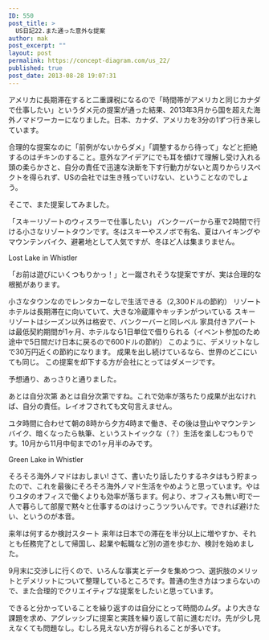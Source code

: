 ```yaml
---
ID: 550
post_title: >
  US日記22.また通った意外な提案
author: mak
post_excerpt: ""
layout: post
permalink: https://concept-diagram.com/us_22/
published: true
post_date: 2013-08-28 19:07:31
---
```

アメリカに長期滞在すると二重課税になるので「時間帯がアメリカと同じカナダで仕事したい」というダメ元の提案が通った結果、2013年3月から国を超えた海外ノマドワーカーになりました。日本、カナダ、アメリカを3分の1ずつ行き来しています。



合理的な提案なのに「前例がないからダメ」「調整するから待って」などと拒絶するのはチキンのすること。意外なアイデアにでも耳を傾けて理解し受け入れる頭の柔らかさと、自分の責任で迅速な決断を下す行動力がないと周りからリスペクトを得られず、USの会社では生き残っていけない、ということなのでしょう。

そこで、また提案してみました。

「スキーリゾートのウィスラーで仕事したい」
バンクーバーから車で2時間で行ける小さなリゾートタウンです。冬はスキーやスノボで有名、夏はハイキングやマウンテンバイク、避暑地として人気ですが、冬ほど人は集まりません。

Lost Lake in Whistler

「お前は遊びにいくつもりかっ！」と一蹴されそうな提案ですが、実は合理的な根拠があります。

小さなタウンなのでレンタカーなしで生活できる（2,300ドルの節約）
リゾートホテルは長期滞在に向いていて、大きな冷蔵庫やキッチンがついている
スキーリゾートはシーズン以外は格安で、バンクーバーと同レベル
家具付きアパートは最低契約期間が1ヶ月、ホテルなら1日単位で借りられる（イベント参加のため途中で5日間だけ日本に戻るので600ドルの節約）
このように、デメリットなしで30万円近くの節約になります。
成果を出し続けているなら、世界のどこにいても同じ。
この提案を却下する方が会社にとってはダメージです。

予想通り、あっさりと通りました。

あとは自分次第
あとは自分次第ですね。これで効率が落ちたり成果が出なければ、自分の責任。レイオフされても文句言えません。

ユタ時間に合わせて朝の8時から夕方4時まで働き、その後は登山やマウンテンバイク、暗くなったら執筆、というストイックな（？）生活を楽しむつもりです。10月から11月中旬までの1ヶ月半のみです。

Green Lake in Whistler

そろそろ海外ノマドはおしまい!
さて、書いたり話したりするネタはもう貯まったので、これを最後にそろそろ海外ノマド生活をやめようと思っています。やはりユタのオフィスで働くよりも効率が落ちます。何より、オフィスも無い町で一人で暮らして部屋で黙々と仕事するのはけっこうツラいんです。できれば避けたい、というのが本音。

来年は何するか検討スタート
来年は日本での滞在を半分以上に増やすか、それとも任務完了として帰国し、起業や転職など別の道を歩むか、検討を始めました。

9月末に交渉しに行くので、いろんな事実とデータを集めつつ、選択肢のメリットとデメリットについて整理しているところです。普通の生き方はつまらないので、また合理的でクリエイティブな提案をしたいと思っています。

できると分かっていることを繰り返すのは自分にとって時間のムダ。より大きな課題を求め、アグレッシブに提案と実践を繰り返して前に進むだけ。先が少し見えなくても問題なし。むしろ見えない方が得られることが多いです。